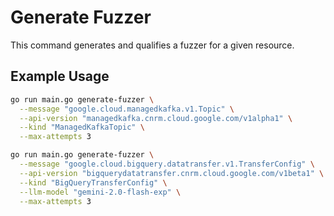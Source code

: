 # Generate Fuzzer

This command generates and qualifies a fuzzer for a given resource.

## Example Usage

```bash
go run main.go generate-fuzzer \
  --message "google.cloud.managedkafka.v1.Topic" \
  --api-version "managedkafka.cnrm.cloud.google.com/v1alpha1" \
  --kind "ManagedKafkaTopic" \
  --max-attempts 3
```

```bash
go run main.go generate-fuzzer \
  --message "google.cloud.bigquery.datatransfer.v1.TransferConfig" \
  --api-version "bigquerydatatransfer.cnrm.cloud.google.com/v1beta1" \
  --kind "BigQueryTransferConfig" \
  --llm-model "gemini-2.0-flash-exp" \
  --max-attempts 3
```
